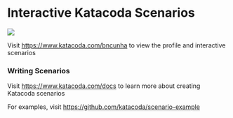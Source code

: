 # Interactive Katacoda Scenarios

[![](http://shields.katacoda.com/katacoda/bncunha/count.svg)](https://www.katacoda.com/bncunha "Get your profile on Katacoda.com")

Visit https://www.katacoda.com/bncunha to view the profile and interactive scenarios

### Writing Scenarios
Visit https://www.katacoda.com/docs to learn more about creating Katacoda scenarios

For examples, visit https://github.com/katacoda/scenario-example
